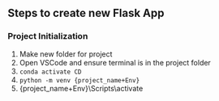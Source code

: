 ## Steps to create new Flask App

### Project Initialization

1. Make new folder for project
2. Open VSCode and ensure terminal is in the project folder
3. `conda activate CD`
4. `python -m venv {project_name+Env}`
5. {project_name+Env}\Scripts\activate


<!--stackedit_data:
eyJoaXN0b3J5IjpbMTQ1Mzg5NzkwXX0=
-->